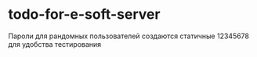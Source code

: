 # todo-for-e-soft-server

Пароли для рандомных пользователей создаются статичные 12345678 для удобства тестирования
